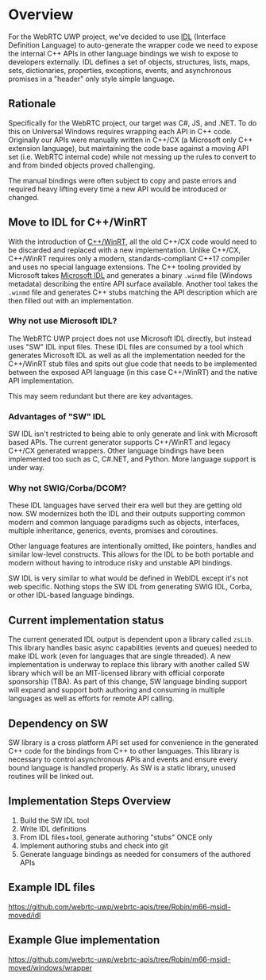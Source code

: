 
# Overview

For the WebRTC UWP project, we've decided to use [IDL](https://en.wikipedia.org/wiki/IDL_specification_language) (Interface Definition Language) to auto-generate the wrapper code we need to expose the internal C++ APIs in other language bindings we wish to expose to developers externally. IDL defines a set of objects, structures, lists, maps, sets, dictionaries, properties, exceptions, events, and asynchronous promises in a "header" only style simple language.

## Rationale

Specifically for the WebRTC project, our target was C#, JS, and .NET. To do this on Universal Windows requires wrapping each API in C++ code. Originally our APIs were manually written in C++/CX (a Microsoft only C++ extension language), but maintaining the code base against a moving API set (i.e. WebRTC internal code) while not messing up the rules to convert to and from binded objects proved challenging.

The manual bindings were often subject to copy and paste errors and required heavy lifting every time a new API would be introduced or changed.

## Move to IDL for C++/WinRT

With the introduction of [C++/WinRT](https://github.com/Microsoft/cppwinrt), all the old C++/CX code would need to be discarded and replaced with a new implementation. Unlike C++/CX, C++/WinRT requires only a modern, standards-compliant C++17 compiler and uses no special language extensions. The C++ tooling provided by Microsoft takes [Microsoft IDL](https://docs.microsoft.com/en-us/windows/desktop/midl/midl-start-page) and generates a binary `.winmd` file (Windows metadata) describing the entire API surface available. Another tool takes the `.winmd` file and generates C++ stubs matching the API description which are then filled out with an implementation.

### Why not use Microsoft IDL?

The WebRTC UWP project does not use Microsoft IDL directly, but instead uses "SW" IDL input files. These IDL files are consumed by a tool which generates Microsoft IDL as well as all the implementation needed for the C++/WinRT stub files and spits out glue code that needs to be implemented between the exposed API language (in this case C++/WinRT) and the native API implementation.

This may seem redundant but there are key advantages.

### Advantages of "SW" IDL

SW IDL isn't restricted to being able to only generate and link with Microsoft based APIs. The current generator supports C++/WinRT and legacy C++/CX generated wrappers. Other language bindings have been implemented too such as C, C#.NET, and Python. More language support is under way.

### Why not SWIG/Corba/DCOM?

These IDL languages have served their era well but they are getting old now. SW modernizes both the IDL and their outputs supporting common modern and common language paradigms such as objects, interfaces, multiple inheritance, generics, events, promises and coroutines.

Other language features are intentionally omitted, like pointers, handles and similar low-level constructs. This allows for the IDL to be both portable and modern without having to introduce risky and unstable API bindings.

SW IDL is very similar to what would be defined in WebIDL except it's not web specific. Nothing stops the SW IDL from generating SWIG IDL, Corba, or other IDL-based language bindings.

## Current implementation status

The current generated IDL output is dependent upon a library called `zsLib`. This library handles basic async capabilities (events and queues) needed to make IDL work (even for languages that are single threaded). A new implementation is underway to replace this library with another called SW library which will be an MIT-licensed library with official corporate sponsorship (TBA). As part of this change, SW language binding support will expand and support both authoring and consuming in multiple languages as well as efforts for remote API calling.

## Dependency on SW

SW library is a cross platform API set used for convenience in the generated C++ code for the bindings from C++ to other languages. This library is necessary to control asynchronous APIs and events and ensure every bound language is handled properly. As SW is a static library, unused routines will be linked out.

## Implementation Steps Overview

1. Build the SW IDL tool
2. Write IDL definitions
3. From IDL files+tool, generate authoring "stubs" ONCE only
4. Implement authoring stubs and check into git
5. Generate language bindings as needed for consumers of the authored APIs

## Example IDL files

https://github.com/webrtc-uwp/webrtc-apis/tree/Robin/m66-msidl-moved/idl  

## Example Glue implementation

https://github.com/webrtc-uwp/webrtc-apis/tree/Robin/m66-msidl-moved/windows/wrapper  

